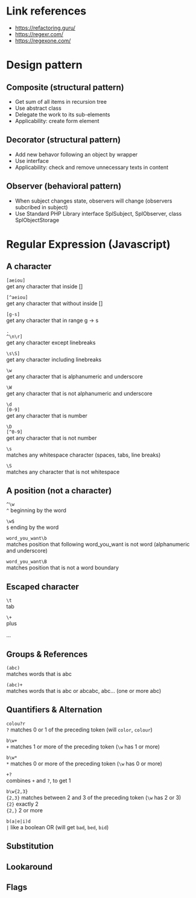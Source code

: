 # Link references

- https://refactoring.guru/
- https://regexr.com/
- https://regexone.com/

# Design pattern

## Composite (structural pattern)
- Get sum of all items in recursion tree
- Use abstract class
- Delegate the work to its sub-elements
- Applicability: create form element

## Decorator (structural pattern)
- Add new behavor following an object by wrapper
- Use interface
- Applicability: check and remove unnecessary texts in content

## Observer (behavioral pattern)
- When subject changes state, observers will change (observers subcribed in subject)
- Use Standard PHP Library interface SplSubject, SplObserver, class SplObjectStorage


# Regular Expression (Javascript)

## A character

`[aeiou]`<br/>
get any character that inside []

`[^aeiou]`<br/>
get any character that without inside []

`[g-s]`<br/>
get any character that in range g -> s

`.`<br/>
`^\n\r]`<br/>
get any character except linebreaks

`\s\S]`<br/>
get any character including linebreaks

`\w`<br/>
get any character that is alphanumeric and underscore

`\W`<br/>
get any character that is not alphanumeric and underscore

`\d`<br/>
`[0-9]`<br/>
get any character that is number

`\D`<br/>
`[^0-9]`<br/>
get any character that is not number

`\s`<br/>
matches any whitespace character (spaces, tabs, line breaks)

`\S`<br/>
matches any character that is not whitespace

## A position (not a character)

`^\w`<br/>
`^` beginning by the word

`\w$`<br/>
`$` ending by the word

`word_you_want\b`<br/>
matches position that following word_you_want is not word (alphanumeric and underscore)

`word_you_want\B`<br/>
matches position that is not a word boundary

## Escaped character

`\t`<br/>
tab

`\+`<br/>
plus

...

##  Groups & References

`(abc)`<br/>
matches words that is abc

`(abc)+`<br/>
matches words that is abc or abcabc, abc... (one or more abc)

## Quantifiers & Alternation

`colou?r`<br/>
`?` matches 0 or 1 of the preceding token (will `color`, `colour`)

`b\w+`<br/>
`+` matches 1 or more of the preceding token (`\w` has 1 or more)

`b\w*`<br/>
`*` matches 0 or more of the preceding token (`\w` has 0 or more)

`+?`<br/>
combines `+` and `?`, to get 1

`b\w{2,3}`<br/>
`{2,3}` matches between 2 and 3 of the preceding token (`\w` has 2 or 3)<br/>
`{2}` exactly 2<br/>
`{2,}` 2 or more

`b(a|e|i)d`<br/>
`|` like a boolean OR (will get `bad`, `bed`, `bid`)

## Substitution

## Lookaround

## Flags
